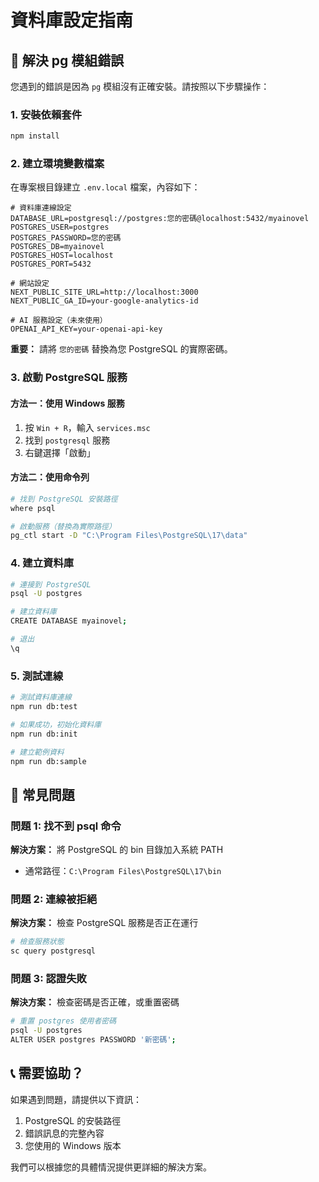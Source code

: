 # 資料庫設定指南

## 🔧 解決 pg 模組錯誤

您遇到的錯誤是因為 `pg` 模組沒有正確安裝。請按照以下步驟操作：

### 1. 安裝依賴套件
```bash
npm install
```

### 2. 建立環境變數檔案

在專案根目錄建立 `.env.local` 檔案，內容如下：

```env
# 資料庫連線設定
DATABASE_URL=postgresql://postgres:您的密碼@localhost:5432/myainovel
POSTGRES_USER=postgres
POSTGRES_PASSWORD=您的密碼
POSTGRES_DB=myainovel
POSTGRES_HOST=localhost
POSTGRES_PORT=5432

# 網站設定
NEXT_PUBLIC_SITE_URL=http://localhost:3000
NEXT_PUBLIC_GA_ID=your-google-analytics-id

# AI 服務設定（未來使用）
OPENAI_API_KEY=your-openai-api-key
```

**重要：** 請將 `您的密碼` 替換為您 PostgreSQL 的實際密碼。

### 3. 啟動 PostgreSQL 服務

#### 方法一：使用 Windows 服務
1. 按 `Win + R`，輸入 `services.msc`
2. 找到 `postgresql` 服務
3. 右鍵選擇「啟動」

#### 方法二：使用命令列
```bash
# 找到 PostgreSQL 安裝路徑
where psql

# 啟動服務（替換為實際路徑）
pg_ctl start -D "C:\Program Files\PostgreSQL\17\data"
```

### 4. 建立資料庫

```bash
# 連接到 PostgreSQL
psql -U postgres

# 建立資料庫
CREATE DATABASE myainovel;

# 退出
\q
```

### 5. 測試連線

```bash
# 測試資料庫連線
npm run db:test

# 如果成功，初始化資料庫
npm run db:init

# 建立範例資料
npm run db:sample
```

## 🚨 常見問題

### 問題 1: 找不到 psql 命令
**解決方案：** 將 PostgreSQL 的 bin 目錄加入系統 PATH
- 通常路徑：`C:\Program Files\PostgreSQL\17\bin`

### 問題 2: 連線被拒絕
**解決方案：** 檢查 PostgreSQL 服務是否正在運行
```bash
# 檢查服務狀態
sc query postgresql
```

### 問題 3: 認證失敗
**解決方案：** 檢查密碼是否正確，或重置密碼
```bash
# 重置 postgres 使用者密碼
psql -U postgres
ALTER USER postgres PASSWORD '新密碼';
```

## 📞 需要協助？

如果遇到問題，請提供以下資訊：
1. PostgreSQL 的安裝路徑
2. 錯誤訊息的完整內容
3. 您使用的 Windows 版本

我們可以根據您的具體情況提供更詳細的解決方案。
